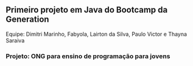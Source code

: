 ## Primeiro projeto em Java do Bootcamp da Generation

Equipe: Dimitri Marinho, Fabyola, Lairton da Silva, Paulo Victor e Thayna Saraiva

### Projeto: ONG para ensino de programação para jovens
